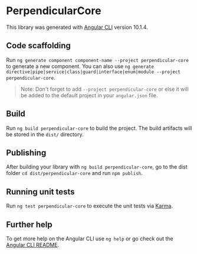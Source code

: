 # PerpendicularCore

This library was generated with [Angular CLI](https://github.com/angular/angular-cli) version 10.1.4.

## Code scaffolding

Run `ng generate component component-name --project perpendicular-core` to generate a new component. You can also use `ng generate directive|pipe|service|class|guard|interface|enum|module --project perpendicular-core`.
> Note: Don't forget to add `--project perpendicular-core` or else it will be added to the default project in your `angular.json` file. 

## Build

Run `ng build perpendicular-core` to build the project. The build artifacts will be stored in the `dist/` directory.

## Publishing

After building your library with `ng build perpendicular-core`, go to the dist folder `cd dist/perpendicular-core` and run `npm publish`.

## Running unit tests

Run `ng test perpendicular-core` to execute the unit tests via [Karma](https://karma-runner.github.io).

## Further help

To get more help on the Angular CLI use `ng help` or go check out the [Angular CLI README](https://github.com/angular/angular-cli/blob/master/README.md).
